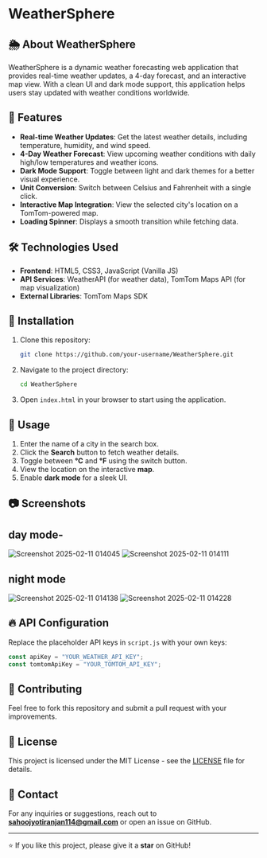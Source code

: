 # WeatherSphere

## 🌦️ About WeatherSphere
WeatherSphere is a dynamic weather forecasting web application that provides real-time weather updates, a 4-day forecast, and an interactive map view. With a clean UI and dark mode support, this application helps users stay updated with weather conditions worldwide.

## 🚀 Features
- **Real-time Weather Updates**: Get the latest weather details, including temperature, humidity, and wind speed.
- **4-Day Weather Forecast**: View upcoming weather conditions with daily high/low temperatures and weather icons.
- **Dark Mode Support**: Toggle between light and dark themes for a better visual experience.
- **Unit Conversion**: Switch between Celsius and Fahrenheit with a single click.
- **Interactive Map Integration**: View the selected city's location on a TomTom-powered map.
- **Loading Spinner**: Displays a smooth transition while fetching data.

## 🛠️ Technologies Used
- **Frontend**: HTML5, CSS3, JavaScript (Vanilla JS)
- **API Services**: WeatherAPI (for weather data), TomTom Maps API (for map visualization)
- **External Libraries**: TomTom Maps SDK

## 📜 Installation
1. Clone this repository:
   ```sh
   git clone https://github.com/your-username/WeatherSphere.git
   ```
2. Navigate to the project directory:
   ```sh
   cd WeatherSphere
   ```
3. Open `index.html` in your browser to start using the application.

## 📌 Usage
1. Enter the name of a city in the search box.
2. Click the **Search** button to fetch weather details.
3. Toggle between **°C** and **°F** using the switch button.
4. View the location on the interactive **map**.
5. Enable **dark mode** for a sleek UI.

## 📷 Screenshots
## day mode-
![Screenshot 2025-02-11 014045](https://github.com/user-attachments/assets/23abaa5f-152b-413d-82dc-63a935c3ebb0)
![Screenshot 2025-02-11 014111](https://github.com/user-attachments/assets/e3d2c513-5faa-4eaf-8efe-ae955d1cdfaa)

## night mode
![Screenshot 2025-02-11 014138](https://github.com/user-attachments/assets/418739f2-e1f0-455b-af9a-e22e0d30d553)
![Screenshot 2025-02-11 014228](https://github.com/user-attachments/assets/e5f4823d-0d57-496d-8986-9ab1f52b013d)

## 🔥 API Configuration
Replace the placeholder API keys in `script.js` with your own keys:
```js
const apiKey = "YOUR_WEATHER_API_KEY";
const tomtomApiKey = "YOUR_TOMTOM_API_KEY";
```

## 🤝 Contributing
Feel free to fork this repository and submit a pull request with your improvements.

## 📄 License
This project is licensed under the MIT License - see the [LICENSE](LICENSE) file for details.

## 📧 Contact
For any inquiries or suggestions, reach out to **sahoojyotiranjan114@gmail.com** or open an issue on GitHub.

---
⭐ If you like this project, please give it a **star** on GitHub!

